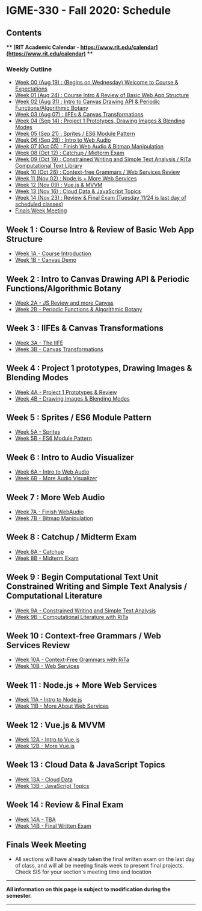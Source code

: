 
# IGME-330 - Fall 2020: Schedule

## Contents

**\*\* [RIT Academic Calendar - https://www.rit.edu/calendar](https://www.rit.edu/calendar) \*\***

### Weekly Outline

- [Week 00 (Aug 19) : (Begins on Wednesday) Welcome to Course & Expectations](#week1)
- [Week 01 (Aug 24) : Course Intro & Review of Basic Web App Structure](#week1)
- [Week 02 (Aug 31) : Intro to Canvas Drawing API & Periodic Functions/Algorithmic Botany](#week2)
- [Week 03 (Aug 07) : IIFEs & Canvas Transformations](#week3)
- [Week 04 (Sep 14) : Project 1 Prototypes, Drawing Images & Blending Modes](#week4)
- [Week 05 (Sep 21) : Sprites / ES6 Module Pattern](#week5)
- [Week 06 (Sep 28) : Intro to Web Audio](#week6)
- [Week 07 (Oct 05) : Finish Web Audio & Bitmap Manipulation](#week7)
- [Week 08 (Oct 12) : Catchup / Midterm Exam](#week8)
- [Week 09 (Oct 19) : Constrained Writing and Simple Text Analysis / RiTa Computational Text Library](#week9)
- [Week 10 (Oct 26) : Context-free Grammars / Web Services Review](#week10)
- [Week 11 (Nov 02) : Node.js + More Web Services](#week11)
- [Week 12 (Nov 09) : Vue.js & MVVM](#week12)
- [Week 13 (Nov 16) : Cloud Data & JavaScript Topics](#week13)
- [Week 14 (Nov 23) : Review & Final Exam (Tuesday 11/24 is last day of scheduled classes)](#week14)
- [Finals Week Meeting](#finalsweek)


## <a id="week1">Week 1 : Course Intro & Review of Basic Web App Structure
  - [Week 1A - Course Introduction](weekly/week-01A-notes.md)
  - [Week 1B - Canvas Demo](weekly/week-01B-notes.md)
  
## <a id="week2">Week 2 : Intro to Canvas Drawing API & Periodic Functions/Algorithmic Botany
  - [Week 2A - JS Review and more Canvas](weekly/week-02A-notes.md)
  - [Week 2B - Periodic Functions & Algorithmic Botany](weekly/week-02B-notes.md)
  
## <a id="week3">Week 3 : IIFEs & Canvas Transformations
  - [Week 3A - The IIFE](weekly/week-03A-notes.md)
  - [Week 3B - Canvas Transformations](weekly/week-03B-notes.md)
 
## <a id="week4">Week 4 : Project 1 prototypes, Drawing Images & Blending Modes
  - [Week 4A - Project 1 Prototypes & Review](weekly/week-04A-notes.md)
  - [Week 4B - Drawing Images & Blending Modes](weekly/week-04B-notes.md)
 
## <a id="week5">Week 5 : Sprites / ES6 Module Pattern
  - [Week 5A - Sprites](weekly/week-05A-notes.md)
  - [Week 5B - ES6 Module Pattern](weekly/week-05B-notes.md)
 
## <a id="week6">Week 6 : Intro to Audio Visualizer
  - [Week 6A - Intro to Web Audio](weekly/week-06A-notes.md)
  - [Week 6B - More Audio Visualizer](weekly/week-06B-notes.md)
 
## <a id="week7">Week 7 : More Web Audio
  - [Week 7A - Finish WebAudio](weekly/week-07A-notes.md)
  - [Week 7B - Bitmap Manipulation](weekly/week-07B-notes.md)
 
## <a id="week8">Week 8 : Catchup / Midterm Exam
  - [Week 8A - Catchup](weekly/week-08A-notes.md)
  - [Week 8B - Midterm Exam](weekly/week-08B-notes.md)

## <a id="week9">Week 9 :  Begin Computational Text Unit Constrained Writing and Simple Text Analysis / Computational Literature
  - [Week 9A - Constrained Writing and Simple Text Analysis](weekly/week-09A-notes.md)
  - [Week 9B - Computational Literature with RiTa](weekly/week-09B-notes.md) 
  
## <a id="week10">Week 10 : Context-free Grammars / Web Services Review
   - [Week 10A - Context-Free Grammars with RiTa](weekly/week-10A-notes.md)
   - [Week 10B - Web Services](weekly/week-10B-notes.md)
  
## <a id="week11">Week 11  : Node.js + More Web Services
   - [Week 11A - Intro to Node.js](weekly/week-11A-notes.md)
   - [Week 11B - More About Web Services](weekly/week-11B-notes.md)
  
## <a id="week12">Week 12  : Vue.js & MVVM
  - [Week 12A - Intro to Vue.js](weekly/week-12A-notes.md)
  - [Week 12B - More Vue.js](weekly/week-12B-notes.md)
  
## <a id="week13">Week 13 : Cloud Data & JavaScript Topics
  - [Week 13A - Cloud Data](weekly/week-13A-notes.md)
  - [Week 13B - JavaScript Topics](weekly/week-13B-notes.md)
 
## <a id="week14">Week 14 : Review & Final Exam
  - [Week 14A - TBA](weekly/week-14A-notes.md)
  - [Week 14B - Final Written Exam](weekly/week-14B-notes.md)
  
## <a id="finalsweek">Finals Week Meeting
  - All sections will have already taken the final written exam on the last day of class, and will all be meeting finals week to present final projects. Check SIS for your section's meeting time and location
  

<hr>

**All information on this page is subject to modification during the semester.**

<hr>
